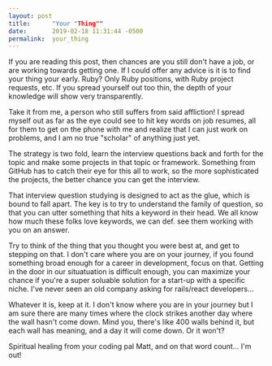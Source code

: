 ```yaml
---
layout: post
title:      "Your "Thing""
date:       2019-02-18 11:31:44 -0500
permalink:  your_thing
---
```



If you are reading this post, then chances are you still don't have a job, or are working towards getting one. If I could offer any advice is it is to find your thing your early. Ruby? Only Ruby positions, with Ruby project requests, etc. If you spread yourself out too thin, the depth of your knowledge will show very transparently. 

Take it from me, a person who still suffers from said affliction! I spread myself out as far as the eye could see to hit key words on job resumes, all for them to get on the phone with me and realize that I can just work on problems, and I am no true "scholar" of anything just yet. 

The strategy is two fold, learn the interview questions back and forth for the topic and make some projects in that topic or framework. Something from GitHub has to catch their eye for this all to work, so the more sophisticated the projects, the better chance you can get the interview. 

That interview question studying is designed to act as the glue, which is bound to fall apart. The key is to try to understand the family of question, so that you can utter something that hits a keyword in their head. We all know how much these folks love keywords, we can def. see them working with you on an answer.

Try to think of the thing that you thought you were best at, and get to stepping on that. I don't care where you are on your journey, if you found something broad enough for a career in development, focus on that. Getting in the door in our situatuation is difficult enough, you can maximize your chance if you're a super soluable solution for a start-up with a specific niche. I've never seen an old company asking for rails/react developers...

Whatever it is, keep at it. I don't know where you are in your journey but I am sure there are many times where the clock strikes another day where the wall hasn't come down. Mind you, there's like 400 walls behind it, but each wall has meaning, and a day it will come down. Or it won't?

Spiritual healing from your coding pal Matt, and on that word count... I'm out!
